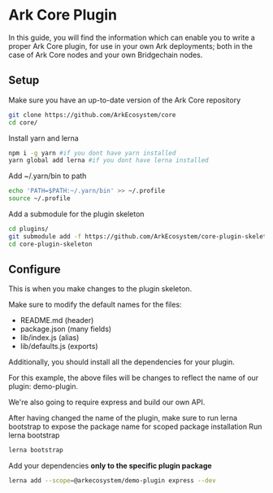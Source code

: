 # Ark Core Plugin

In this guide, you will find the information which can enable you to write a proper Ark Core plugin, for use in your own Ark deployments; both in the case of Ark Core nodes and your own Bridgechain nodes.

## Setup
Make sure you have an up-to-date version of the Ark Core repository
```sh
git clone https://github.com/ArkEcosystem/core
cd core/
```

Install yarn and lerna
```sh
npm i -g yarn #if you dont have yarn installed
yarn global add lerna #if you dont have lerna installed
```

Add ~/.yarn/bin to path
```sh
echo 'PATH=$PATH:~/.yarn/bin' >> ~/.profile
source ~/.profile
```

Add a submodule for the plugin skeleton
```sh
cd plugins/
git submodule add -f https://github.com/ArkEcosystem/core-plugin-skeleton
cd core-plugin-skeleton
```
## Configure
This is when you make changes to the plugin skeleton.

Make sure to modify the default names for the files:
 - README.md (header)
 - package.json (many fields)
 - lib/index.js (alias)
 - lib/defaults.js (exports)

Additionally, you should install all the dependencies for your plugin.

For this example, the above files will be changes to reflect the name of our plugin: demo-plugin.

We're also going to require express and build our own API.

After having changed the name of the plugin, make sure to run lerna bootstrap to expose the package name for scoped package installation
Run lerna bootstrap
```sh
lerna bootstrap
```

Add your dependencies **only to the specific plugin package**
```sh
lerna add --scope=@arkecosystem/demo-plugin express --dev
```
